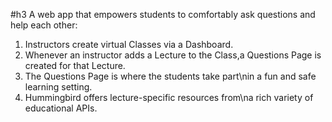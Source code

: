 #h3 A web app that empowers students to comfortably ask questions and help each other:

1. Instructors create virtual Classes via a Dashboard.
2. Whenever an instructor adds a Lecture to the Class,a Questions Page is created for that Lecture.
3. The Questions Page is where the students take part\nin a fun and safe learning setting.
4. Hummingbird offers lecture-specific resources from\na rich variety of educational APIs.
